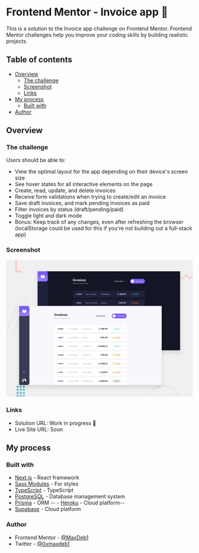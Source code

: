# Frontend Mentor - Invoice app :construction:

This is a solution to the Invoice app challenge on Frontend Mentor. Frontend Mentor challenges help you improve your coding skills by building realistic projects.

## Table of contents

- [Overview](#overview)
  - [The challenge](#the-challenge)
  - [Screenshot](#screenshot)
  - [Links](#links)
- [My process](#my-process)
  - [Built with](#built-with)
- [Author](#author)

## Overview

### The challenge

Users should be able to:

- View the optimal layout for the app depending on their device's screen size
- See hover states for all interactive elements on the page
- Create, read, update, and delete invoices
- Receive form validations when trying to create/edit an invoice
- Save draft invoices, and mark pending invoices as paid
- Filter invoices by status (draft/pending/paid)
- Toggle light and dark mode
- Bonus: Keep track of any changes, even after refreshing the browser (localStorage could be used for this if you're not building out a full-stack app)

### Screenshot

![](./preview/desktop.jpg)

### Links

- Solution URL: Work in progress :construction:
- Live Site URL: Soon

## My process

### Built with

- [Next.js](https://nextjs.org/) - React framework
- [Sass Modules](https://sass-lang.com/) - For styles
- [TypeScript](https://www.typescriptlang.org/) - TypeScript
- [PostgreSQL](https://www.postgresql.org/) - Database management system
- [Prisma](https://www.prisma.io/) - ORM
  -- - [Heroku](https://www.heroku.com/) - Cloud platform--
- [Supabase](https://supabase.com/) - Cloud platform

### Author

- Frontend Mentor - [@MaxDeb1](https://www.frontendmentor.io/profile/MaxDeb1)
- Twitter - [@0xmaxdeb1](https://www.twitter.com/0xmaxdeb1)

